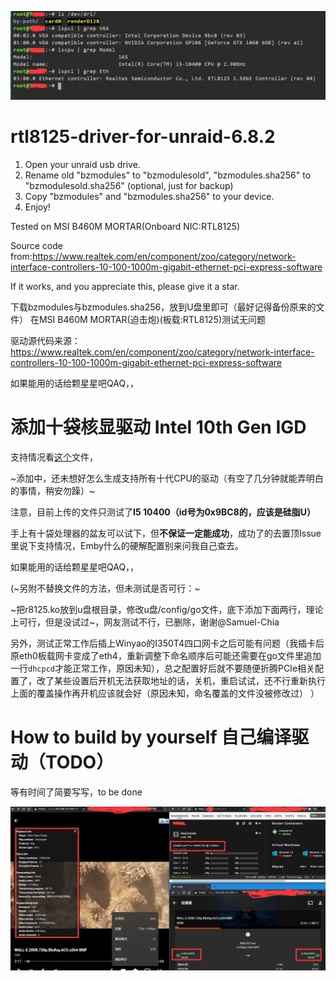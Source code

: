 
![PCI device ID](https://github.com/fanhuanji/rtl8125-driver-for-unraid-6.8.2/raw/main/res/20201222184421.png)

# rtl8125-driver-for-unraid-6.8.2

1. Open your unraid usb drive.
2. Rename old "bzmodules" to "bzmodulesold", "bzmodules.sha256" to "bzmodulesold.sha256" (optional, just for backup)
3. Copy "bzmodules" and "bzmodules.sha256" to your device.
4. Enjoy!

Tested on MSI B460M MORTAR(Onboard NIC:RTL8125)

Source code from:https://www.realtek.com/en/component/zoo/category/network-interface-controllers-10-100-1000m-gigabit-ethernet-pci-express-software


If it works, and you appreciate this, please give it a star.


下载bzmodules与bzmodules.sha256，放到U盘里即可（最好记得备份原来的文件）
在MSI B460M MORTAR(迫击炮)(板载:RTL8125)测试无问题

驱动源代码来源：https://www.realtek.com/en/component/zoo/category/network-interface-controllers-10-100-1000m-gigabit-ethernet-pci-express-software

如果能用的话给颗星星吧QAQ，，

# 添加十袋核显驱动 Intel 10th Gen IGD

支持情况看[这个](https://github.com/fanhuanji/rtl8125-driver-for-unraid-6.8.2/blob/main/Supported%20CPU%20IGD%20ID.md)文件，

~添加中，还未想好怎么生成支持所有十代CPU的驱动（有空了几分钟就能弄明白的事情，稍安勿躁）~

注意，目前上传的文件只测试了**I5 10400（id号为0x9BC8的，应该是硅脂U）**

手上有十袋处理器的盆友可以试下，但**不保证一定能成功**，成功了的去置顶Issue里说下支持情况，Emby什么的硬解配置别来问我自己查去。

如果能用的话给颗星星吧QAQ，，


(~另附不替换文件的方法，但未测试是否可行：~

~把r8125.ko放到u盘根目录，修改u盘/config/go文件，底下添加下面两行，理论上可行，但是没试过~，网友测试不行，已删除，谢谢@Samuel-Chia


另外，测试正常工作后插上Winyao的I350T4四口网卡之后可能有问题（我插卡后原eth0板载网卡变成了eth4，重新调整下命名顺序后可能还需要在go文件里追加一行`dhcpcd`才能正常工作，原因未知），总之配置好后就不要随便折腾PCIe相关配置了，改了某些设置后开机无法获取地址的话，关机，重启试试，还不行重新执行上面的覆盖操作再开机应该就会好（原因未知，命名覆盖的文件没被修改过）
）


# How to build by yourself 自己编译驱动（TODO）

等有时间了简要写写，to be done


![Emby硬解无问题](https://github.com/fanhuanji/rtl8125-driver-for-unraid-6.8.2/raw/main/res/20201222165854.png)
